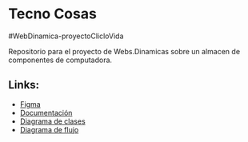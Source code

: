 <h1>Tecno Cosas</h1>
<p>#WebDinamica-proyectoClicloVida</p>
<p>Repositorio para el proyecto de Webs.Dinamicas sobre un almacen de componentes de computadora.</p>
<h2>Links:</h2>
<ul>
  <li><a href="https://www.figma.com/design/74E5yusOqhPwzRqBfIxdqO/WebDinamica-Proyecto?node-id=3902-237&p=f&t=djfT6euNcQVT6GsG-0">Figma</li>
  <li><a href="https://docs.google.com/document/d/14PkD5Bw8_0ZbLnSwed0Ggy5ut6oPL-C267xQ0P3gh8I/edit?tab=t.0#heading=h.8d2ggaiyuono">Documentación</li>
  <li><a href="https://drive.google.com/file/d/1Ax1iq7NmbN6hRaJvIiHKaN5zU3yJDvU2/view?usp=share_link">Diagrama de clases</li>
  <li><a href="https://drive.google.com/file/d/1O_FlUj313JuLiS3pIgKOLr3nWP52jzde/view?usp=share_link">Diagrama de flujo</li>
    
</ul>

